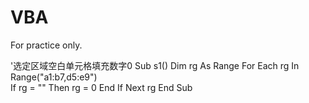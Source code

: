 # VBA
For practice only.

'选定区域空白单元格填充数字0
Sub s1()
 Dim rg As Range
 For Each rg In Range("a1:b7,d5:e9")  
   If rg = "" Then
     rg = 0
   End If
  Next rg
End Sub
